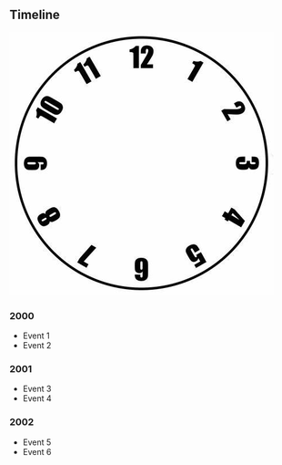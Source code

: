 ## Timeline 
<img src="https://github.com/TataBou/testing-timeline/blob/main/clock.png?raw=true">

### 2000
- Event 1
- Event 2

### 2001
- Event 3
- Event 4

### 2002
- Event 5
- Event 6
